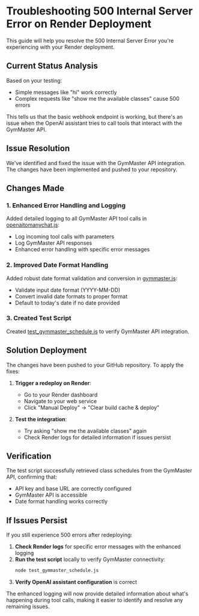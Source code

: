 # Troubleshooting 500 Internal Server Error on Render Deployment

This guide will help you resolve the 500 Internal Server Error you're experiencing with your Render deployment.

## Current Status Analysis

Based on your testing:
- Simple messages like "hi" work correctly
- Complex requests like "show me the available classes" cause 500 errors

This tells us that the basic webhook endpoint is working, but there's an issue when the OpenAI assistant tries to call tools that interact with the GymMaster API.

## Issue Resolution

We've identified and fixed the issue with the GymMaster API integration. The changes have been implemented and pushed to your repository.

## Changes Made

### 1. Enhanced Error Handling and Logging

Added detailed logging to all GymMaster API tool calls in [openaitomanychat.js](file:///c%3A/Users/CH/Downloads/openaitomanychat/openaitomanychat.js):
- Log incoming tool calls with parameters
- Log GymMaster API responses
- Enhanced error handling with specific error messages

### 2. Improved Date Format Handling

Added robust date format validation and conversion in [gymmaster.js](file:///c%3A/Users/CH/Downloads/openaitomanychat/gymmaster.js):
- Validate input date format (YYYY-MM-DD)
- Convert invalid date formats to proper format
- Default to today's date if no date provided

### 3. Created Test Script

Created [test_gymmaster_schedule.js](file:///c%3A/Users/CH/Downloads/openaitomanychat/test_gymmaster_schedule.js) to verify GymMaster API integration.

## Solution Deployment

The changes have been pushed to your GitHub repository. To apply the fixes:

1. **Trigger a redeploy on Render**:
   - Go to your Render dashboard
   - Navigate to your web service
   - Click "Manual Deploy" → "Clear build cache & deploy"

2. **Test the integration**:
   - Try asking "show me the available classes" again
   - Check Render logs for detailed information if issues persist

## Verification

The test script successfully retrieved class schedules from the GymMaster API, confirming that:
- API key and base URL are correctly configured
- GymMaster API is accessible
- Date format handling works correctly

## If Issues Persist

If you still experience 500 errors after redeploying:

1. **Check Render logs** for specific error messages with the enhanced logging
2. **Run the test script** locally to verify GymMaster connectivity:
   ```bash
   node test_gymmaster_schedule.js
   ```
3. **Verify OpenAI assistant configuration** is correct

The enhanced logging will now provide detailed information about what's happening during tool calls, making it easier to identify and resolve any remaining issues.